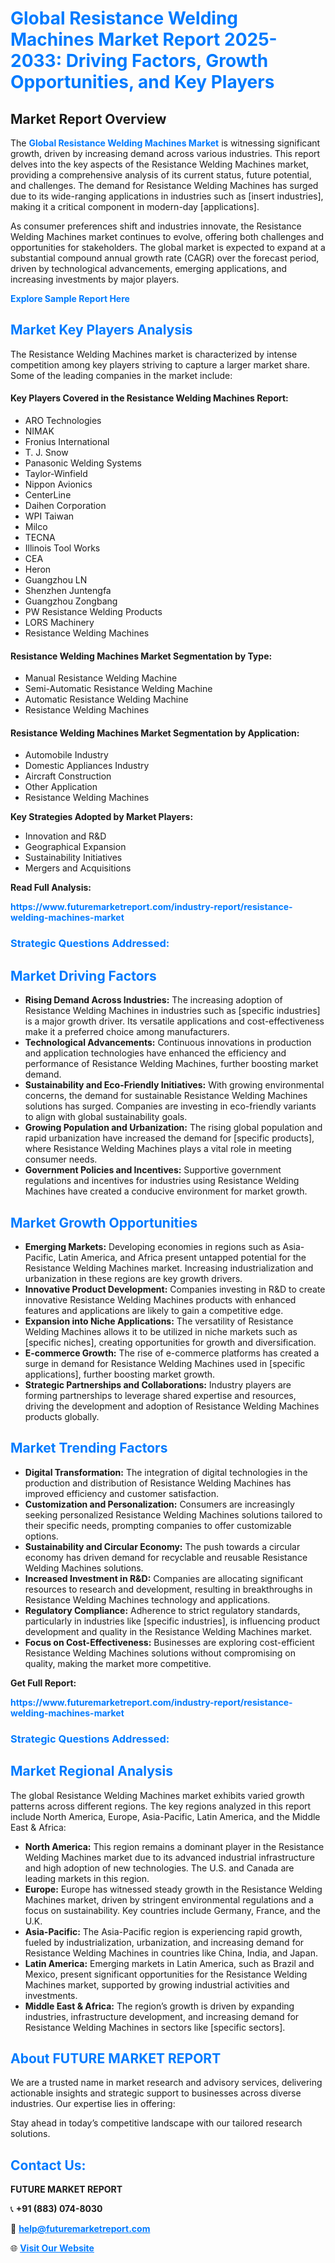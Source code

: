 <h1 style="color: #007BFF;">Global Resistance Welding Machines Market Report 2025-2033: Driving Factors, Growth Opportunities, and Key Players</h1>

<section id="overview">
<h2>Market Report Overview</h2>
<p>The <a href="https://www.futuremarketreport.com/industry-report/resistance-welding-machines-market" style="color: #007BFF; text-decoration: none;"><strong>Global Resistance Welding Machines Market</strong></a> is witnessing significant growth, driven by increasing demand across various industries. This report delves into the key aspects of the Resistance Welding Machines market, providing a comprehensive analysis of its current status, future potential, and challenges. The demand for Resistance Welding Machines has surged due to its wide-ranging applications in industries such as [insert industries], making it a critical component in modern-day [applications].</p>
<p>As consumer preferences shift and industries innovate, the Resistance Welding Machines market continues to evolve, offering both challenges and opportunities for stakeholders. The global market is expected to expand at a substantial compound annual growth rate (CAGR) over the forecast period, driven by technological advancements, emerging applications, and increasing investments by major players.</p>
</section>

<section id="overview">
<p><a href="https://www.futuremarketreport.com/request-sample/reportId=98777" style="color: #007BFF; text-decoration: none;"><strong>Explore Sample Report Here</strong></a></p>
</section>

<section id="key-players">
<h2 style="color: #007BFF;">Market Key Players Analysis</h2>
<p>The Resistance Welding Machines market is characterized by intense competition among key players striving to capture a larger market share. Some of the leading companies in the market include:</p>
<h4>Key Players Covered in the Resistance Welding Machines Report:</h4>
<ul><li>ARO Technologies</li><li>NIMAK</li><li>Fronius International</li><li>T. J. Snow</li><li>Panasonic Welding Systems</li><li>Taylor-Winfield</li><li>Nippon Avionics</li><li>CenterLine</li><li>Daihen Corporation</li><li>WPI Taiwan</li><li>Milco</li><li>TECNA</li><li>Illinois Tool Works</li><li>CEA</li><li>Heron</li><li>Guangzhou LN</li><li>Shenzhen Juntengfa</li><li>Guangzhou Zongbang</li><li>PW Resistance Welding Products</li><li>LORS Machinery</li><li>Resistance Welding Machines</li></ul>
<h4>Resistance Welding Machines Market Segmentation by Type:</h4>
<ul><li>Manual Resistance Welding Machine</li><li>Semi-Automatic Resistance Welding Machine</li><li>Automatic Resistance Welding Machine</li><li>Resistance Welding Machines</li></ul>

<h4>Resistance Welding Machines Market Segmentation by Application:</h4>
<ul><li>Automobile Industry</li><li>Domestic Appliances Industry</li><li>Aircraft Construction</li><li>Other Application</li><li>Resistance Welding Machines</li></ul>
<p><strong>Key Strategies Adopted by Market Players:</strong></p>
<ul>
<li>Innovation and R&D</li>
<li>Geographical Expansion</li>
<li>Sustainability Initiatives</li>
<li>Mergers and Acquisitions</li>
</ul>
</section>

<section>
<p><strong>Read Full Analysis: </strong></p><a href="https://www.futuremarketreport.com/industry-report/resistance-welding-machines-market" style="color: #007BFF; text-decoration: none;"><strong>https://www.futuremarketreport.com/industry-report/resistance-welding-machines-market</strong></a>
<h3 style="color: #007BFF;">Strategic Questions Addressed:</h3>
</section>

<section id="driving-factors">
<h2 style="color: #007BFF;">Market Driving Factors</h2>
<ul>
<li><strong>Rising Demand Across Industries:</strong> The increasing adoption of Resistance Welding Machines in industries such as [specific industries] is a major growth driver. Its versatile applications and cost-effectiveness make it a preferred choice among manufacturers.</li>
<li><strong>Technological Advancements:</strong> Continuous innovations in production and application technologies have enhanced the efficiency and performance of Resistance Welding Machines, further boosting market demand.</li>
<li><strong>Sustainability and Eco-Friendly Initiatives:</strong> With growing environmental concerns, the demand for sustainable Resistance Welding Machines solutions has surged. Companies are investing in eco-friendly variants to align with global sustainability goals.</li>
<li><strong>Growing Population and Urbanization:</strong> The rising global population and rapid urbanization have increased the demand for [specific products], where Resistance Welding Machines plays a vital role in meeting consumer needs.</li>
<li><strong>Government Policies and Incentives:</strong> Supportive government regulations and incentives for industries using Resistance Welding Machines have created a conducive environment for market growth.</li>
</ul>
</section>

<section id="growth-opportunities">
<h2 style="color: #007BFF;">Market Growth Opportunities</h2>
<ul>
<li><strong>Emerging Markets:</strong> Developing economies in regions such as Asia-Pacific, Latin America, and Africa present untapped potential for the Resistance Welding Machines market. Increasing industrialization and urbanization in these regions are key growth drivers.</li>
<li><strong>Innovative Product Development:</strong> Companies investing in R&D to create innovative Resistance Welding Machines products with enhanced features and applications are likely to gain a competitive edge.</li>
<li><strong>Expansion into Niche Applications:</strong> The versatility of Resistance Welding Machines allows it to be utilized in niche markets such as [specific niches], creating opportunities for growth and diversification.</li>
<li><strong>E-commerce Growth:</strong> The rise of e-commerce platforms has created a surge in demand for Resistance Welding Machines used in [specific applications], further boosting market growth.</li>
<li><strong>Strategic Partnerships and Collaborations:</strong> Industry players are forming partnerships to leverage shared expertise and resources, driving the development and adoption of Resistance Welding Machines products globally.</li>
</ul>
</section>

<section id="trending-factors">
<h2 style="color: #007BFF;">Market Trending Factors</h2>
<ul>
<li><strong>Digital Transformation:</strong> The integration of digital technologies in the production and distribution of Resistance Welding Machines has improved efficiency and customer satisfaction.</li>
<li><strong>Customization and Personalization:</strong> Consumers are increasingly seeking personalized Resistance Welding Machines solutions tailored to their specific needs, prompting companies to offer customizable options.</li>
<li><strong>Sustainability and Circular Economy:</strong> The push towards a circular economy has driven demand for recyclable and reusable Resistance Welding Machines solutions.</li>
<li><strong>Increased Investment in R&D:</strong> Companies are allocating significant resources to research and development, resulting in breakthroughs in Resistance Welding Machines technology and applications.</li>
<li><strong>Regulatory Compliance:</strong> Adherence to strict regulatory standards, particularly in industries like [specific industries], is influencing product development and quality in the Resistance Welding Machines market.</li>
<li><strong>Focus on Cost-Effectiveness:</strong> Businesses are exploring cost-efficient Resistance Welding Machines solutions without compromising on quality, making the market more competitive.</li>
</ul>
</section>

<section>
<p><strong>Get Full Report: </strong></p><a href="https://www.futuremarketreport.com/industry-report/resistance-welding-machines-market" style="color: #007BFF; text-decoration: none;"><strong>https://www.futuremarketreport.com/industry-report/resistance-welding-machines-market</strong></a>
<h3 style="color: #007BFF;">Strategic Questions Addressed:</h3>
</section>


<section id="regional-analysis">
<h2 style="color: #007BFF;">Market Regional Analysis</h2>
<p>The global Resistance Welding Machines market exhibits varied growth patterns across different regions. The key regions analyzed in this report include North America, Europe, Asia-Pacific, Latin America, and the Middle East & Africa:</p>
<ul>
<li><strong>North America:</strong> This region remains a dominant player in the Resistance Welding Machines market due to its advanced industrial infrastructure and high adoption of new technologies. The U.S. and Canada are leading markets in this region.</li>
<li><strong>Europe:</strong> Europe has witnessed steady growth in the Resistance Welding Machines market, driven by stringent environmental regulations and a focus on sustainability. Key countries include Germany, France, and the U.K.</li>
<li><strong>Asia-Pacific:</strong> The Asia-Pacific region is experiencing rapid growth, fueled by industrialization, urbanization, and increasing demand for Resistance Welding Machines in countries like China, India, and Japan.</li>
<li><strong>Latin America:</strong> Emerging markets in Latin America, such as Brazil and Mexico, present significant opportunities for the Resistance Welding Machines market, supported by growing industrial activities and investments.</li>
<li><strong>Middle East & Africa:</strong> The region’s growth is driven by expanding industries, infrastructure development, and increasing demand for Resistance Welding Machines in sectors like [specific sectors].</li>
</ul>
</section>

<footer>
<h2 style="color: #007BFF;">About FUTURE MARKET REPORT</h2>
<p>We are a trusted name in market research and advisory services, delivering actionable insights and strategic support to businesses across diverse industries. Our expertise lies in offering:</p>

<p>Stay ahead in today’s competitive landscape with our tailored research solutions.</p>

<h2 style="color: #007BFF;">Contact Us:</h2>
<p><strong>FUTURE MARKET REPORT</strong></p>
<p>📞 <strong>+91 (883) 074-8030</strong></p>
<p>📧 <strong><a href="mailto:help@futuremarketreport.com" style="color: #007BFF;">help@futuremarketreport.com</a></strong></p>
<p>🌐 <strong><a href="https://www.futuremarketreport.com/" style="color: #007BFF;">Visit Our Website</a></strong></p>
</footer>